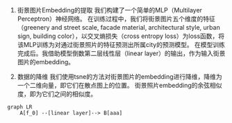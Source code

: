 1. 街景图片Embedding的提取
我们构建了一个简单的MLP（Multilayer Perceptron）神经网络。
在训练过程中，我们将街景图片五个维度的特征（greenery and street scale, facade material, architectural style, urban sign, building color），以交叉熵损失（cross entropy loss）为loss函数，将该MLP训练为对通过街景照片的特征预测出所属city的预测模型。
在模型训练完成后。我借助模型倒数第二层线性层（linear layer）的输出，作为输入街景图片的embedding。

2. 数据的降维
我们使用tsne的方法对街景图片的embedding进行降维，降维为一个二维向量，即它们在散点图上的位置。
街景照片embedding的余弦相似度，即为它们之间的相似度。

```mermaid
graph LR
    A[f_0] --[linear layer]--> B[aaa]

```